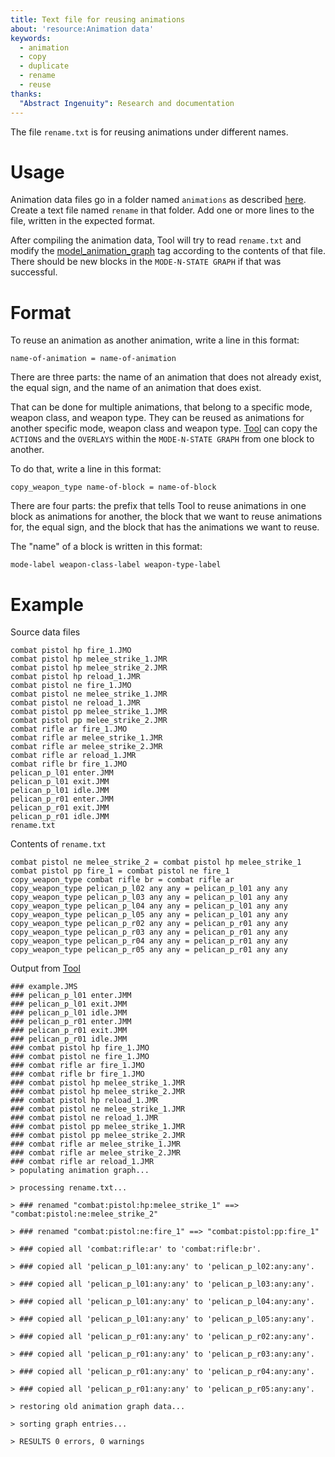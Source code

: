 ```yaml
---
title: Text file for reusing animations
about: 'resource:Animation data'
keywords: 
  - animation
  - copy
  - duplicate
  - rename
  - reuse
thanks:
  "Abstract Ingenuity": Research and documentation
---
```


The file `rename.txt` is for reusing animations under different names.

# Usage

Animation data files go in a folder named `animations` as described [here](~h3-tool#model-animations). Create a text file named `rename` in that folder. Add one or more lines to the file, written in the expected format.

After compiling the animation data, Tool will try to read `rename.txt` and modify the [model_animation_graph](~) tag according to the contents of that file. There should be new blocks in the `MODE-N-STATE GRAPH` if that was successful.

# Format

To reuse an animation as another animation, write a line in this format:
```
name-of-animation = name-of-animation
```

There are three parts: the name of an animation that does not already exist, the equal sign, and the name of an animation that does exist.

That can be done for multiple animations, that belong to a specific mode, weapon class, and weapon type. They can be reused as animations for another specific mode, weapon class and weapon type. [Tool](~h3-tool) can copy the `ACTIONS` and the `OVERLAYS` within the `MODE-N-STATE GRAPH` from one block to another.

To do that, write a line in this format:
```
copy_weapon_type name-of-block = name-of-block
```

There are four parts: the prefix that tells Tool to reuse animations in one block as animations for another, the block that we want to reuse animations for, the equal sign, and the block that has the animations we want to reuse.

The "name" of a block is written in this format:
```
mode-label weapon-class-label weapon-type-label
```

# Example

Source data files
```
combat pistol hp fire_1.JMO
combat pistol hp melee_strike_1.JMR
combat pistol hp melee_strike_2.JMR
combat pistol hp reload_1.JMR
combat pistol ne fire_1.JMO
combat pistol ne melee_strike_1.JMR
combat pistol ne reload_1.JMR
combat pistol pp melee_strike_1.JMR
combat pistol pp melee_strike_2.JMR
combat rifle ar fire_1.JMO
combat rifle ar melee_strike_1.JMR
combat rifle ar melee_strike_2.JMR
combat rifle ar reload_1.JMR
combat rifle br fire_1.JMO
pelican_p_l01 enter.JMM
pelican_p_l01 exit.JMM
pelican_p_l01 idle.JMM
pelican_p_r01 enter.JMM
pelican_p_r01 exit.JMM
pelican_p_r01 idle.JMM
rename.txt
```

Contents of `rename.txt`
```
combat pistol ne melee_strike_2 = combat pistol hp melee_strike_1
combat pistol pp fire_1 = combat pistol ne fire_1
copy_weapon_type combat rifle br = combat rifle ar
copy_weapon_type pelican_p_l02 any any = pelican_p_l01 any any
copy_weapon_type pelican_p_l03 any any = pelican_p_l01 any any
copy_weapon_type pelican_p_l04 any any = pelican_p_l01 any any
copy_weapon_type pelican_p_l05 any any = pelican_p_l01 any any
copy_weapon_type pelican_p_r02 any any = pelican_p_r01 any any
copy_weapon_type pelican_p_r03 any any = pelican_p_r01 any any
copy_weapon_type pelican_p_r04 any any = pelican_p_r01 any any
copy_weapon_type pelican_p_r05 any any = pelican_p_r01 any any
```

Output from [Tool](~h3-tool#model-animations)
```
### example.JMS
### pelican_p_l01 enter.JMM
### pelican_p_l01 exit.JMM
### pelican_p_l01 idle.JMM
### pelican_p_r01 enter.JMM
### pelican_p_r01 exit.JMM
### pelican_p_r01 idle.JMM
### combat pistol hp fire_1.JMO
### combat pistol ne fire_1.JMO
### combat rifle ar fire_1.JMO
### combat rifle br fire_1.JMO
### combat pistol hp melee_strike_1.JMR
### combat pistol hp melee_strike_2.JMR
### combat pistol hp reload_1.JMR
### combat pistol ne melee_strike_1.JMR
### combat pistol ne reload_1.JMR
### combat pistol pp melee_strike_1.JMR
### combat pistol pp melee_strike_2.JMR
### combat rifle ar melee_strike_1.JMR
### combat rifle ar melee_strike_2.JMR
### combat rifle ar reload_1.JMR
> populating animation graph...

> processing rename.txt...

> ### renamed "combat:pistol:hp:melee_strike_1" ==> "combat:pistol:ne:melee_strike_2"

> ### renamed "combat:pistol:ne:fire_1" ==> "combat:pistol:pp:fire_1"

> ### copied all 'combat:rifle:ar' to 'combat:rifle:br'.

> ### copied all 'pelican_p_l01:any:any' to 'pelican_p_l02:any:any'.

> ### copied all 'pelican_p_l01:any:any' to 'pelican_p_l03:any:any'.

> ### copied all 'pelican_p_l01:any:any' to 'pelican_p_l04:any:any'.

> ### copied all 'pelican_p_l01:any:any' to 'pelican_p_l05:any:any'.

> ### copied all 'pelican_p_r01:any:any' to 'pelican_p_r02:any:any'.

> ### copied all 'pelican_p_r01:any:any' to 'pelican_p_r03:any:any'.

> ### copied all 'pelican_p_r01:any:any' to 'pelican_p_r04:any:any'.

> ### copied all 'pelican_p_r01:any:any' to 'pelican_p_r05:any:any'.

> restoring old animation graph data...

> sorting graph entries...

> RESULTS 0 errors, 0 warnings
```
